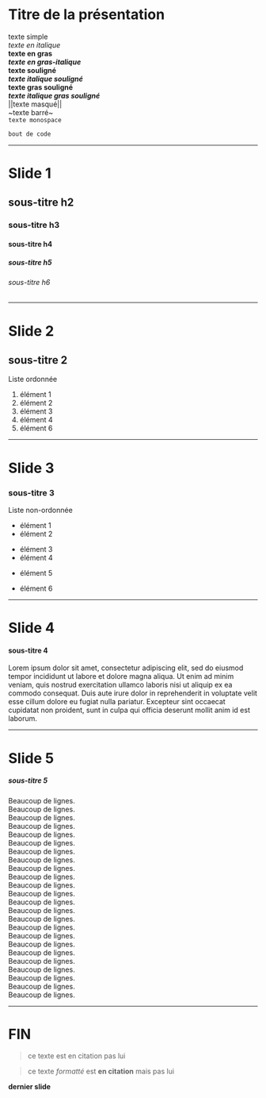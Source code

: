 

# Titre de la présentation

texte simple  
*texte en italique*  
**texte en gras**  
***texte en gras-italique***  
__texte souligné__  
*__texte italique souligné__*  
**__texte gras souligné__**  
***__texte italique gras souligné__***  
||texte masqué||  
~texte barré~  
`texte monospace`   
```html  
bout de code  
```  
  
---
  
# Slide 1  
## sous-titre h2
### sous-titre h3
#### sous-titre h4
##### sous-titre h5
###### sous-titre h6
  
---
  
# Slide 2  
## sous-titre 2

Liste ordonnée
1. élément 1
2. élément 2
3. élément 3
4. élément 4
6. élément 6
  
---
  
# Slide 3  
### sous-titre 3  

Liste non-ordonnée
- élément 1
- élément 2
+ élément 3
+ élément 4
- élément 5
* élément 6
  
---
  
# Slide 4  
#### sous-titre 4  

Lorem ipsum dolor sit amet, consectetur adipiscing elit, 
sed do eiusmod tempor incididunt ut labore et dolore magna aliqua. 
Ut enim ad minim veniam, quis nostrud exercitation ullamco laboris 
nisi ut aliquip ex ea commodo consequat. Duis aute irure dolor in 
reprehenderit in voluptate velit esse cillum dolore eu fugiat nulla 
pariatur. Excepteur sint occaecat cupidatat non proident, sunt in
culpa qui officia deserunt mollit anim id est laborum.
  
---
  
# Slide 5  
##### sous-titre 5  

Beaucoup de lignes.  
Beaucoup de lignes.  
Beaucoup de lignes.  
Beaucoup de lignes.  
Beaucoup de lignes.  
Beaucoup de lignes.  
Beaucoup de lignes.  
Beaucoup de lignes.  
Beaucoup de lignes.  
Beaucoup de lignes.  
Beaucoup de lignes.  
Beaucoup de lignes.  
Beaucoup de lignes.  
Beaucoup de lignes.  
Beaucoup de lignes.  
Beaucoup de lignes.  
Beaucoup de lignes.  
Beaucoup de lignes.  
Beaucoup de lignes.  
Beaucoup de lignes.  
Beaucoup de lignes.  
Beaucoup de lignes.  
Beaucoup de lignes.  
Beaucoup de lignes.
  
---
  
# FIN  
> ce texte est en citation
pas lui

> ce texte *formatté* est **en citation**
mais pas lui


**dernier slide**  
